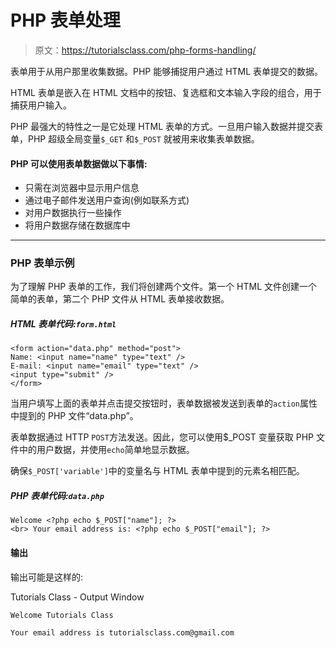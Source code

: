 # PHP 表单处理

> 原文：<https://tutorialsclass.com/php-forms-handling/>

表单用于从用户那里收集数据。PHP 能够捕捉用户通过 HTML 表单提交的数据。

HTML 表单是嵌入在 HTML 文档中的按钮、复选框和文本输入字段的组合，用于捕获用户输入。

PHP 最强大的特性之一是它处理 HTML 表单的方式。一旦用户输入数据并提交表单，PHP 超级全局变量`$_GET` 和`$_POST` 就被用来收集表单数据。

#### PHP 可以使用表单数据做以下事情:

*   只需在浏览器中显示用户信息
*   通过电子邮件发送用户查询(例如联系方式)
*   对用户数据执行一些操作
*   将用户数据存储在数据库中

* * *

### PHP 表单示例

为了理解 PHP 表单的工作，我们将创建两个文件。第一个 HTML 文件创建一个简单的表单，第二个 PHP 文件从 HTML 表单接收数据。

##### HTML 表单代码:`form.html`

```
<form action="data.php" method="post">
Name: <input name="name" type="text" />
E-mail: <input name="email" type="text" />
<input type="submit" />
</form>
```

当用户填写上面的表单并点击提交按钮时，表单数据被发送到表单的`action`属性中提到的 PHP 文件“data.php”。

表单数据通过 HTTP `POST`方法发送。因此，您可以使用$_POST 变量获取 PHP 文件中的用户数据，并使用`echo`简单地显示数据。

确保`$_POST['variable']`中的变量名与 HTML 表单中提到的元素名相匹配。

##### PHP 表单代码:`data.php`

```
Welcome <?php echo $_POST["name"]; ?>
<br> Your email address is: <?php echo $_POST["email"]; ?>
```

#### 输出

输出可能是这样的:

Tutorials Class - Output Window

```
Welcome Tutorials Class

Your email address is tutorialsclass.com@gmail.com﻿
```